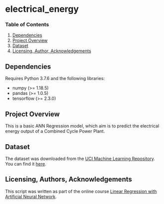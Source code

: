 # electrical_energy

### Table of Contents

1. [Dependencies](#dependencies)
2. [Project Overview](#overview)
3. [Dataset](#dataset)
4. [Licensing, Author, Acknowledgements](#licensing)

## Dependencies <a name="dependencies"></a>
Requires Python 3.7.6 and the following libraries:
* numpy (>= 1.18.5)
* pandas (>= 1.0.5)
* tensorflow (>= 2.3.0)

## Project Overview <a name="overview"></a>
This is a basic ANN Regression model, which aim is to predict the electrical energy output of a Combined Cycle Power Plant.

## Dataset <a name="dataset"></a>
The dataset was downloaded from the [UCI Machine Learning Repository](https://archive.ics.uci.edu/ml/index.php).
You can find it [here](https://archive.ics.uci.edu/ml/datasets/Combined+Cycle+Power+Plant).

## Licensing, Authors, Acknowledgements <a name="licensing"></a>
This script was written as part of the online course [Linear Regression with Artificial Neural Network](https://www.udemy.com/course/linear-regression-with-artificial-neural-network/). 